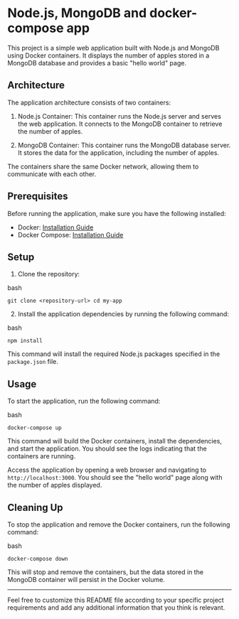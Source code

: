 
# Node.js, MongoDB and docker-compose app

This project is a simple web application built with Node.js and MongoDB using Docker containers. It displays the number of apples stored in a MongoDB database and provides a basic "hello world" page.

## Architecture

The application architecture consists of two containers:

1.  Node.js Container: This container runs the Node.js server and serves the web application. It connects to the MongoDB container to retrieve the number of apples.
    
2.  MongoDB Container: This container runs the MongoDB database server. It stores the data for the application, including the number of apples.
    

The containers share the same Docker network, allowing them to communicate with each other.

## Prerequisites

Before running the application, make sure you have the following installed:

-   Docker: [Installation Guide](https://docs.docker.com/get-docker/)
-   Docker Compose: [Installation Guide](https://docs.docker.com/compose/install/)

## Setup

1.  Clone the repository:

bash

`git clone <repository-url>
cd my-app` 

2.  Install the application dependencies by running the following command:

bash

`npm install` 

This command will install the required Node.js packages specified in the `package.json` file.

## Usage

To start the application, run the following command:

bash

`docker-compose up` 

This command will build the Docker containers, install the dependencies, and start the application. You should see the logs indicating that the containers are running.

Access the application by opening a web browser and navigating to `http://localhost:3000`. You should see the "hello world" page along with the number of apples displayed.

## Cleaning Up

To stop the application and remove the Docker containers, run the following command:

bash

`docker-compose down` 

This will stop and remove the containers, but the data stored in the MongoDB container will persist in the Docker volume.

----------

Feel free to customize this README file according to your specific project requirements and add any additional information that you think is relevant.

